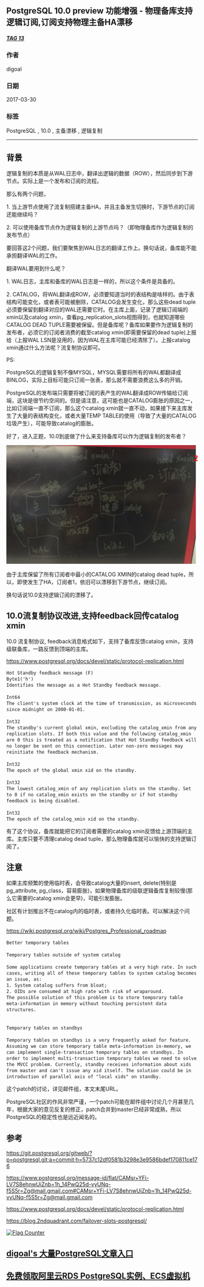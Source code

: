 ## PostgreSQL 10.0 preview 功能增强 - 物理备库支持逻辑订阅,订阅支持物理主备HA漂移  
##### [TAG 13](../class/13.md)
                                                                          
### 作者                                                                                                                       
digoal                                                                     
                                                                            
### 日期                                                                       
2017-03-30                                                                     
                                                                        
### 标签                                                                     
PostgreSQL , 10.0 , 主备漂移 , 逻辑复制    
                                                                          
----                                                                    
                                                                             
## 背景     
逻辑复制的本质是从WAL日志中，翻译出逻辑的数据（ROW），然后同步到下游节点。实际上是一个发布和订阅的流程。  
  
那么有两个问题，  
  
1\. 当上游节点使用了流复制搭建主备HA，并且主备发生切换时，下游节点的订阅还能继续吗？  
  
2\. 可以使用备库节点作为逻辑复制的上游节点吗？（即物理备库作为逻辑复制的发布节点）  
  
要回答这2个问题，我们要聚焦到WAL日志的翻译工作上。换句话说，备库能不能承担翻译WAL的工作。  
  
翻译WAL要用到什么呢？  
  
1\. WAL日志，主库和备库的WAL日志是一样的，所以这个条件是具备的。  
  
2\. CATALOG，将WAL翻译成ROW，必须要知道当时的表结构是啥样的。由于表结构可能变化，或者表可能被删除，CATALOG会发生变化，那么这些dead tuple必须要保留到翻译对应的WAL还需要它时。在主库上面，记录了逻辑订阅端的xmin以及catalog xmin，查看pg_replication_slots视图得到，也就知道哪些CATALOG DEAD TUPLE需要被保留。但是备库呢？备库如果要作为逻辑复制的发布者，必须它的订阅者消费的截至catalog xmin(即需要保留的dead tuple)上报给（上报WAL LSN是没用的，因为WAL在主库可能已经清除了）。上报catalog xmin通过什么方法呢？流复制协议即可。  
  
PS:  
  
PostgreSQL的逻辑复制不像MYSQL，MYSQL需要将所有的WAL都翻译成BINLOG，实际上目标可能只订阅一张表，那么就不需要浪费这么多的开销。  
  
PostgreSQL的发布端只需要将被订阅的表产生的WAL翻译成ROW传输给订阅端，这块是很节约空间的。但是请注意，这可能也是CATALOG膨胀的原因之一，比如订阅端一直不订阅，那么这个catalog xmin就一直不动，如果接下来主库发生了大量的表结构变化，或者大量TEMP TABLE的使用（导致了大量的CATALOG垃圾产生），可能导致catalog的膨胀。  
  
好了，进入正题，10.0到底做了什么来支持备库可以作为逻辑复制的发布者？  
  
![pic](20170330_01_pic_001.jpg)  
  
由于主库保留了所有订阅者中最小的CATALOG XMIN的catalog dead tuple，所以，即使发生了HA，订阅者1，依旧可以漂移到下游节点，继续订阅。  
  
换句话说10.0支持逻辑订阅的漂移了。  
  
## 10.0流复制协议改进,支持feedback回传catalog xmin  
10.0 流复制协议, feedback消息格式如下，支持了备库反馈catalog xmin，支持级联备库，一路反馈到顶端的主库。  
  
https://www.postgresql.org/docs/devel/static/protocol-replication.html  
  
```  
Hot Standby feedback message (F)  
Byte1('h')  
Identifies the message as a Hot Standby feedback message.  
  
Int64  
The client's system clock at the time of transmission, as microseconds since midnight on 2000-01-01.  
  
Int32  
The standby's current global xmin, excluding the catalog_xmin from any replication slots. If both this value and the following catalog_xmin are 0 this is treated as a notification that Hot Standby feedback will no longer be sent on this connection. Later non-zero messages may reinitiate the feedback mechanism.  
  
Int32  
The epoch of the global xmin xid on the standby.  
  
Int32  
The lowest catalog_xmin of any replication slots on the standby. Set to 0 if no catalog_xmin exists on the standby or if hot standby feedback is being disabled.  
  
Int32  
The epoch of the catalog_xmin xid on the standby.  
```  
  
有了这个协议，备库就能把它的订阅者需要的catalog xmin反馈给上游顶端的主库。主库只要不清理catalog dead tuple，那么物理备库就可以愉快的支持逻辑订阅了。  
    
## 注意  
如果主库频繁的使用临时表，会导致catalog大量的insert, delete(特别是pg_attribute, pg_class，容易膨胀)，如果物理备库的级联逻辑备库复制较慢(那么它需要的catalog xmin会更早)，可能引发膨胀。  
  
社区有计划推出不在catalog内的临时表，或者持久化临时表。可以解决这个问题。  
  
https://wiki.postgresql.org/wiki/Postgres_Professional_roadmap  
  
```  
Better temporary tables  
  
Temporary tables outside of system catalog  
  
Some applications create temporary tables at a very high rate. In such cases, writing all of these temporary tables to system catalog becomes an issue, as:  
1. System catalog suffers from bloat;  
2. OIDs are consumed at high rate with risk of wraparound.  
The possible solution of this problem is to store temporary table meta-information in memory without touching persistent data structures.  
  
  
Temporary tables on standbys  
  
Temporary tables on standbys is a very frequently asked for feature. Assuming we can store temporary table meta-information in-memory, we can implement single-transaction temporary tables on standbys. In order to implement multi-transaction temporary tables we need to solve the MVCC problem. Currently, standby receives information about xids from master and can't issue any xid itself. The solution could be in introduction of parallel axis of "local xids" on standby.  
```  
  
  
这个patch的讨论，详见邮件组，本文末尾URL。              
              
PostgreSQL社区的作风非常严谨，一个patch可能在邮件组中讨论几个月甚至几年，根据大家的意见反复的修正，patch合并到master已经非常成熟，所以PostgreSQL的稳定性也是远近闻名的。               
            
## 参考            
https://git.postgresql.org/gitweb/?p=postgresql.git;a=commit;h=5737c12df0581b3298e3e9586bdef170811ce176  
  
https://www.postgresql.org/message-id/flat/CAMsr+YFi-LV7S8ehnwUiZnb=1h_14PwQ25d-vyUNq-f5S5r=Zg@mail.gmail.com#CAMsr+YFi-LV7S8ehnwUiZnb=1h_14PwQ25d-vyUNq-f5S5r=Zg@mail.gmail.com  
  
https://www.postgresql.org/docs/devel/static/protocol-replication.html  
  
https://blog.2ndquadrant.com/failover-slots-postgresql/  
  

  
<a rel="nofollow" href="http://info.flagcounter.com/h9V1"  ><img src="http://s03.flagcounter.com/count/h9V1/bg_FFFFFF/txt_000000/border_CCCCCC/columns_2/maxflags_12/viewers_0/labels_0/pageviews_0/flags_0/"  alt="Flag Counter"  border="0"  ></a>  
  
  
  
  
  
  
## [digoal's 大量PostgreSQL文章入口](https://github.com/digoal/blog/blob/master/README.md "22709685feb7cab07d30f30387f0a9ae")
  
  
## [免费领取阿里云RDS PostgreSQL实例、ECS虚拟机](https://free.aliyun.com/ "57258f76c37864c6e6d23383d05714ea")
  
